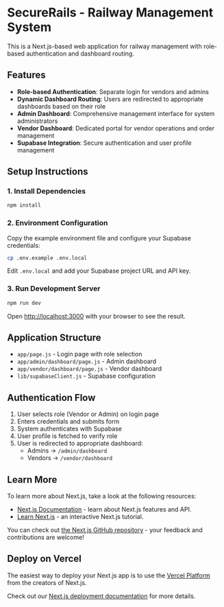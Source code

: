 # SecureRails - Railway Management System

This is a Next.js-based web application for railway management with role-based authentication and dashboard routing.

## Features

- **Role-based Authentication**: Separate login for vendors and admins
- **Dynamic Dashboard Routing**: Users are redirected to appropriate dashboards based on their role
- **Admin Dashboard**: Comprehensive management interface for system administrators
- **Vendor Dashboard**: Dedicated portal for vendor operations and order management
- **Supabase Integration**: Secure authentication and user profile management

## Setup Instructions

### 1. Install Dependencies

```bash
npm install
```

### 2. Environment Configuration

Copy the example environment file and configure your Supabase credentials:

```bash
cp .env.example .env.local
```

Edit `.env.local` and add your Supabase project URL and API key.

### 3. Run Development Server

```bash
npm run dev
```

Open [http://localhost:3000](http://localhost:3000) with your browser to see the result.

## Application Structure

- `app/page.js` - Login page with role selection
- `app/admin/dashboard/page.js` - Admin dashboard
- `app/vendor/dashboard/page.js` - Vendor dashboard
- `lib/supabaseClient.js` - Supabase configuration

## Authentication Flow

1. User selects role (Vendor or Admin) on login page
2. Enters credentials and submits form
3. System authenticates with Supabase
4. User profile is fetched to verify role
5. User is redirected to appropriate dashboard:
   - Admins → `/admin/dashboard`
   - Vendors → `/vendor/dashboard`

## Learn More

To learn more about Next.js, take a look at the following resources:

- [Next.js Documentation](https://nextjs.org/docs) - learn about Next.js features and API.
- [Learn Next.js](https://nextjs.org/learn) - an interactive Next.js tutorial.

You can check out [the Next.js GitHub repository](https://github.com/vercel/next.js) - your feedback and contributions are welcome!

## Deploy on Vercel

The easiest way to deploy your Next.js app is to use the [Vercel Platform](https://vercel.com/new?utm_medium=default-template&filter=next.js&utm_source=create-next-app&utm_campaign=create-next-app-readme) from the creators of Next.js.

Check out our [Next.js deployment documentation](https://nextjs.org/docs/app/building-your-application/deploying) for more details.
